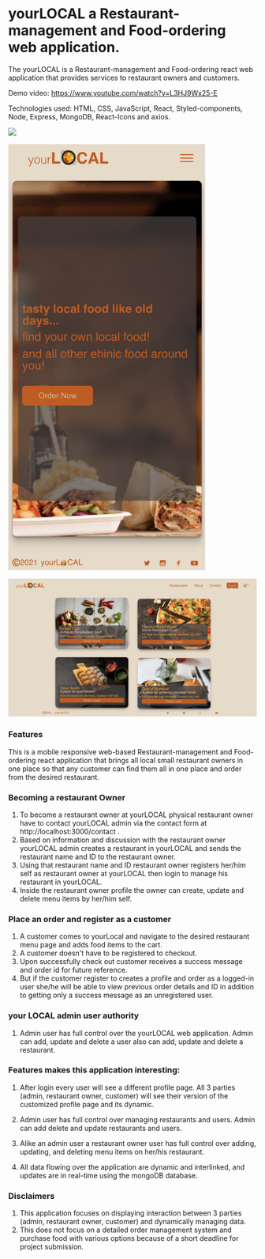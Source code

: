 # yourLOCAL a Restaurant-management and Food-ordering web application.

The yourLOCAL is a Restaurant-management and Food-ordering react web application that provides services to restaurant owners and customers.

Demo video: https://www.youtube.com/watch?v=L3HJ9Wx25-E

Technologies used: HTML, CSS, JavaScript, React, Styled-components, Node, Express, MongoDB, React-Icons and axios.

![](frontend/src/assets/img1.png)

<img src="frontend/src/assets/img3.png" width= "400px">

![](frontend/src/assets/img2.png)

### Features

This is a mobile responsive web-based Restaurant-management and Food-ordering react application that brings all local small restaurant owners in one place so that any customer can find them all in one place and order from the desired restaurant.

### Becoming a restaurant Owner

1. To become a restaurant owner at yourLOCAL physical restaurant owner have to contact yourLOCAL admin via the contact form at http://localhost:3000/contact .
2. Based on information and discussion with the restaurant owner yourLOCAL admin creates a restaurant in yourLOCAL and sends the restaurant name and ID to the restaurant owner.
3. Using that restaurant name and ID restaurant owner registers her/him self as restaurant owner at yourLOCAL then login to manage his restaurant in yourLOCAL.
4. Inside the restaurant owner profile the owner can create, update and delete menu items by her/him self.

### Place an order and register as a customer

1. A customer comes to yourLocal and navigate to the desired restaurant menu page and adds food items to the cart.
2. A customer doesn't have to be registered to checkout.
3. Upon successfully check out customer receives a success message and order id for future reference.
4. But if the customer register to creates a profile and order as a logged-in user she/he will be able to view previous order details and ID in addition to getting only a success message as an unregistered user.

### your LOCAL admin user authority

1. Admin user has full control over the yourLOCAL web application. Admin can add, update and delete a user also can add, update and delete a restaurant.

### Features makes this application interesting:

1. After login every user will see a different profile page. All 3 parties (admin, restaurant owner, customer) will see their version of the customized profile page and its dynamic.

2. Admin user has full control over managing restaurants and users. Admin can add delete and update restaurants and users.

3. Alike an admin user a restaurant owner user has full control over adding, updating, and deleting menu items on her/his restaurant.

4. All data flowing over the application are dynamic and interlinked, and updates are in real-time using the mongoDB database.

### Disclaimers

1. This application focuses on displaying interaction between 3 parties (admin, restaurant owner, customer) and dynamically managing data.
2. This does not focus on a detailed order management system and purchase food with various options because of a short deadline for project submission.
